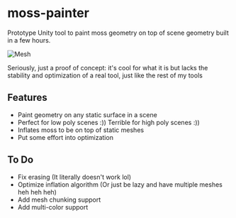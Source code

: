 # moss-painter
Prototype Unity tool to paint moss geometry on top of scene geometry built in a few hours.

![Mesh](https://i.imgur.com/Z0OJ2Yi.gif)

Seriously, just a proof of concept: it's cool for what it is but lacks the stability and optimization of a real tool, just like the rest of my tools

## Features
* Paint geometry on any static surface in a scene
* Perfect for low poly scenes :)) Terrible for high poly scenes :))
* Inflates moss to be on top of static meshes
* Put some effort into optimization

## To Do
* Fix erasing (It literally doesn't work lol)
* Optimize inflation algorithm (Or just be lazy and have multiple meshes heh heh heh)
* Add mesh chunking support
* Add multi-color support
